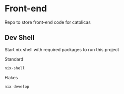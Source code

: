 # Front-end

Repo to store front-end code for catolicas

## Dev Shell

Start nix shell with required packages to run this project

Standard 
``` sh
nix-shell
```

Flakes 
``` sh
nix develop
```
